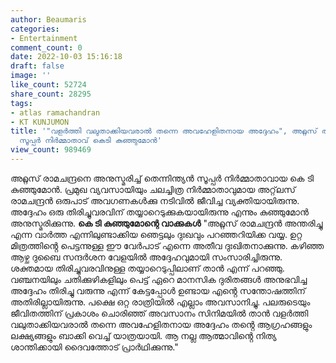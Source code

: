 ```yaml
---
author: Beaumaris
categories:
- Entertainment
comment_count: 0
date: 2022-10-03 15:16:18
draft: false
image: ''
like_count: 52724
share_count: 28295
tags:
- atlas ramachandran
- KT KUNJUMON
title: '"വളർത്തി വലുതാക്കിയവരാൽ തന്നെ അവഹേളിതനായ അദ്ദേഹം", അറ്റ്ലസ് രാമചന്ദ്രനെ അനുസ്മരിച്ചു
  സൂപ്പർ നിർമ്മാതാവ് കെടി കുഞ്ഞുമോൻ'
view_count: 989469
---
```


അറ്റ്ലസ് രാമചന്ദ്രനെ അനുസ്മരിച്ച് തെന്നിന്ത്യൻ സൂപ്പർ നിർമ്മാതാവായ കെ ടി കുഞ്ഞുമോന്‍. പ്രമുഖ വ്യവസായിയും ചലച്ചിത്ര നിര്‍മ്മാതാവുമായ അറ്റ്‌ലസ് രാമചന്ദ്രൻ ഒരുപാട് അവഗണകൾക്കു നടിവിൽ ജീവിച്ച വ്യക്തിയായിരുന്നു. അദ്ദേഹം ഒരു തിരിച്ചുവരവിന് തയ്യാറെടുക്കുകയായിരുന്നു എന്നും കുഞ്ഞുമോൻ അനുസ്മരിക്കുന്നു. **കെ ടി കുഞ്ഞുമോന്റെ വാക്കുകൾ** "അറ്റ്ലസ് രാമചന്ദ്രൻ അന്തരിച്ചു എന്ന വാർത്ത എന്നിലുണ്ടാക്കിയ ഞെട്ടലും ദുഃഖവും പറഞ്ഞറിയിക്ക വയ്യ. ഉറ്റ മിത്രത്തിൻ്റെ പെട്ടന്നുള്ള ഈ വേർപാട് എന്നെ അതീവ ദുഃഖിതനാക്കുന്നു. കഴിഞ്ഞ ആഴ്ച ദുബൈ സന്ദർശന വേളയിൽ അദ്ദേഹവുമായി സംസാരിച്ചിരുന്നു. ശക്തമായ തിരിച്ചുവരവിനുള്ള തയ്യാറെടുപ്പിലാണ് താൻ എന്ന് പറഞ്ഞു. വഞ്ചനയിലും ചതിക്കുഴികളിലും പെട്ട് ഏറെ മാനസിക ദുരിതങ്ങൾ അനുഭവിച്ച അദ്ദേഹം തിരിച്ചു വരുന്നു എന്ന് കേട്ടപ്പോൾ ഉണ്ടായ എൻ്റെ സന്തോഷത്തിന് അതിരില്ലായിരുന്നു. പക്ഷെ ഒറ്റ രാത്രിയിൽ എല്ലാം അവസാനിച്ചു. പലരുടെയും ജീവിതത്തിന് പ്രകാശം ചൊരിഞ്ഞ് അവസാനം സിനിമയിൽ താൻ വളർത്തി വലുതാക്കിയവരാൽ തന്നെ അവഹേളിതനായ അദ്ദേഹം തൻ്റെ ആഗ്രഹങ്ങളും ലക്ഷ്യങ്ങളും ബാക്കി വെച്ച് യാത്രയായി. ആ നല്ല ആത്മാവിൻ്റെ നിത്യ ശാന്തിക്കായി ദൈവത്തോട് പ്രാർഥിക്കുന്നു."
